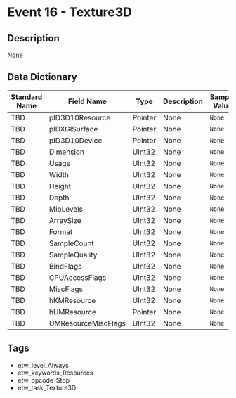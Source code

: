 # Event 16 - Texture3D

## Description
None

## Data Dictionary
|Standard Name|Field Name|Type|Description|Sample Value|
|---|---|---|---|---|
|TBD|pID3D10Resource|Pointer|None|`None`|
|TBD|pIDXGISurface|Pointer|None|`None`|
|TBD|pID3D10Device|Pointer|None|`None`|
|TBD|Dimension|UInt32|None|`None`|
|TBD|Usage|UInt32|None|`None`|
|TBD|Width|UInt32|None|`None`|
|TBD|Height|UInt32|None|`None`|
|TBD|Depth|UInt32|None|`None`|
|TBD|MipLevels|UInt32|None|`None`|
|TBD|ArraySize|UInt32|None|`None`|
|TBD|Format|UInt32|None|`None`|
|TBD|SampleCount|UInt32|None|`None`|
|TBD|SampleQuality|UInt32|None|`None`|
|TBD|BindFlags|UInt32|None|`None`|
|TBD|CPUAccessFlags|UInt32|None|`None`|
|TBD|MiscFlags|UInt32|None|`None`|
|TBD|hKMResource|UInt32|None|`None`|
|TBD|hUMResource|Pointer|None|`None`|
|TBD|UMResourceMiscFlags|UInt32|None|`None`|

## Tags
* etw_level_Always
* etw_keywords_Resources
* etw_opcode_Stop
* etw_task_Texture3D